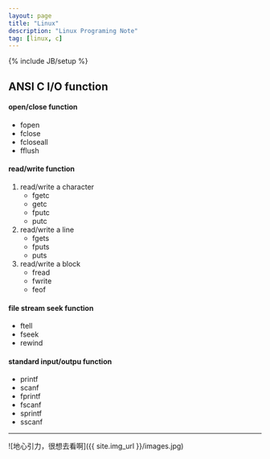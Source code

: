 ```yaml
---
layout: page
title: "Linux"
description: "Linux Programing Note"
tag: [linux, c]
---
```

{% include JB/setup %}
## ANSI C I/O function

#### open/close function
* fopen         
* fclose        
* fcloseall     
* fflush        

#### read/write function
1. read/write a character
    * fgetc
    * getc
    * fputc
    * putc
2. read/write a line
    * fgets
    * fputs
    * puts
3. read/write a block
    * fread
    * fwrite
    * feof

#### file stream seek function
* ftell
* fseek
* rewind

#### standard input/outpu function
* printf
* scanf
* fprintf
* fscanf
* sprintf
* sscanf

------
![地心引力，很想去看啊]({{ site.img_url }}/images.jpg)
